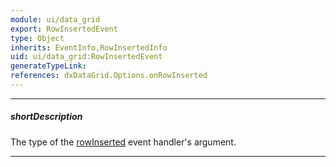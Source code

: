 ```yaml
---
module: ui/data_grid
export: RowInsertedEvent
type: Object
inherits: EventInfo,RowInsertedInfo
uid: ui/data_grid:RowInsertedEvent
generateTypeLink: 
references: dxDataGrid.Options.onRowInserted
---
```

---
##### shortDescription
The type of the [rowInserted]({basewidgetpath}/Events/#rowInserted) event handler's argument.

---
<!-- Description goes here -->
